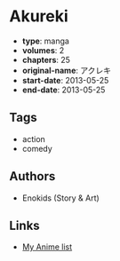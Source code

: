 # Akureki

-   **type**: manga
-   **volumes**: 2
-   **chapters**: 25
-   **original-name**: アクレキ
-   **start-date**: 2013-05-25
-   **end-date**: 2013-05-25

## Tags

-   action
-   comedy

## Authors

-   Enokids (Story & Art)

## Links

-   [My Anime list](https://myanimelist.net/manga/78755/Akureki)
